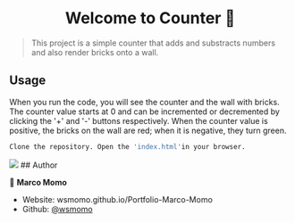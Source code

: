 <h1 align="center">Welcome to Counter 👋</h1>
<p>
</p>

> This project  is a simple counter that adds and substracts numbers and also render bricks onto a wall.

## Usage

When you run the code, you will see the counter and the wall with bricks. The counter value starts at 0 and can be incremented or decremented by clicking the '+' and '-' buttons respectively. When the counter value is positive, the bricks on the wall are red; when it is negative, they turn green.

```sh
Clone the repository. Open the 'index.html'in your browser.
```


<img src="https://img.shields.io/badge/HTML5-E34F26?style=for-the-badge&logo=html5&logoColor=white">
## Author

👤 **Marco Momo**

* Website: wsmomo.github.io/Portfolio-Marco-Momo
* Github: [@wsmomo](https://github.com/wsmomo)
